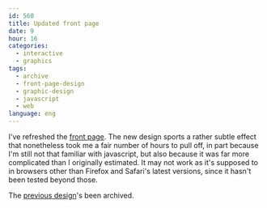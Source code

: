 ```yaml
---
id: 560
title: Updated front page
date: 9
hour: 16
categories:
  - interactive
  - graphics
tags:
  - archive
  - front-page-design
  - graphic-design
  - javascript
  - web
language: eng
---
```


I've refreshed the [front page](//www.agj.cl/). The new design sports a rather subtle effect that nonetheless took me a fair number of hours to pull off, in part because I'm still not that familiar with javascript, but also because it was far more complicated than I originally estimated. It may not work as it's supposed to in browsers other than Firefox and Safari's latest versions, since it hasn't been tested beyond those.

The [previous design](//www.agj.cl/files/archive/front2010-1/)'s been archived.

